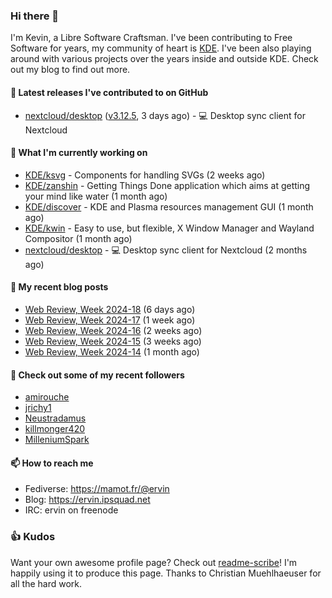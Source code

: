 ### Hi there 👋

I'm Kevin, a Libre Software Craftsman. I've been contributing to Free Software for years,
my community of heart is [KDE](https://kde.org). I've been also playing around with various
projects over the years inside and outside KDE. Check out my blog to find out more.

#### 🔭 Latest releases I've contributed to on GitHub

- [nextcloud/desktop](https://github.com/nextcloud/desktop) ([v3.12.5](https://github.com/nextcloud/desktop/releases/tag/v3.12.5), 3 days ago) - 💻 Desktop sync client for Nextcloud

#### 🌱 What I'm currently working on

- [KDE/ksvg](https://github.com/KDE/ksvg) - Components for handling SVGs (2 weeks ago)
- [KDE/zanshin](https://github.com/KDE/zanshin) - Getting Things Done application which aims at getting your mind like water (1 month ago)
- [KDE/discover](https://github.com/KDE/discover) - KDE and Plasma resources management GUI (1 month ago)
- [KDE/kwin](https://github.com/KDE/kwin) - Easy to use, but flexible, X Window Manager and Wayland Compositor (1 month ago)
- [nextcloud/desktop](https://github.com/nextcloud/desktop) - 💻 Desktop sync client for Nextcloud (2 months ago)

#### 📜 My recent blog posts

- [Web Review, Week 2024-18](https://ervin.ipsquad.net/blog/2024/05/03/web-review-week-2024-18/) (6 days ago)
- [Web Review, Week 2024-17](https://ervin.ipsquad.net/blog/2024/04/26/web-review-week-2024-17/) (1 week ago)
- [Web Review, Week 2024-16](https://ervin.ipsquad.net/blog/2024/04/19/web-review-week-2024-16/) (2 weeks ago)
- [Web Review, Week 2024-15](https://ervin.ipsquad.net/blog/2024/04/12/web-review-week-2024-15/) (3 weeks ago)
- [Web Review, Week 2024-14](https://ervin.ipsquad.net/blog/2024/04/05/web-review-week-2024-14/) (1 month ago)

#### 👯 Check out some of my recent followers

- [amirouche](https://github.com/amirouche)
- [jrichy1](https://github.com/jrichy1)
- [Neustradamus](https://github.com/Neustradamus)
- [killmonger420](https://github.com/killmonger420)
- [MilleniumSpark](https://github.com/MilleniumSpark)

#### 📫 How to reach me

- Fediverse: https://mamot.fr/@ervin
- Blog: https://ervin.ipsquad.net
- IRC: ervin on freenode

### 👍 Kudos

Want your own awesome profile page? Check out [readme-scribe](https://github.com/muesli/readme-scribe)!
I'm happily using it to produce this page. Thanks to Christian Muehlhaeuser for all the hard work.


